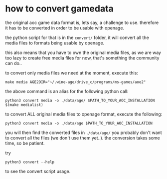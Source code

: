 how to convert gamedata
=======================

the original aoc game data format is, lets say, a challenge to use.
therefore it has to be converted in order to be usable with openage.

the python script for that is in the `convert/` folder, it will convert all the
media files to formats being usable by openage.

this also means that you have to own the original media files, as we are way
too lazy to create free media files for now, that's something the community can do..


to convert only media files we need at the moment, execute this:

	make media AGE2DIR="~/.wine-age/drive_c/programs/ms-games/aoe2"

the above command is an alias for the following python call:

	python3 convert media -o ./data/age/ $PATH_TO_YOUR_AOC_INSTALLATION $(make medialist)


to convert ALL original media files to openage format, execute the following:

	python3 convert media -o ./data/age $PATH_TO_YOUR_AOC_INSTALLATION

you will then find the converted files in `./data/age/`
you probably don't want to convert all the files (we don't use them yet..).
the conversion takes some time, so be patient.


try

	python3 convert --help

to see the convert script usage.
